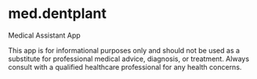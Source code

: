 # med.dentplant

Medical Assistant App

This app is for informational purposes only and should not be used as a substitute for professional medical advice, diagnosis, or treatment. Always consult with a qualified healthcare professional for any health concerns.